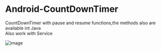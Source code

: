 # Android-CountDownTimer
CountDownTimer with pause and resume functions,the methods also are available int Java  
Also work with Service

![image](https://github.com/arjinmc/Android-CountDownTimer/blob/master/demo.png) 
